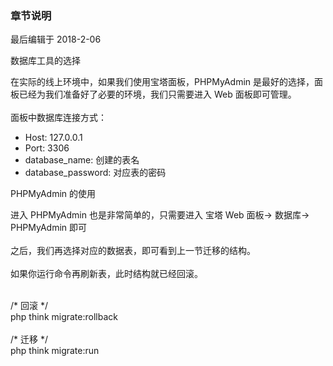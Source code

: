 <div class="container-fluid">
    <div class="card card-cascade my-5 hoverable">
        <div class="view gradient-card-header indigo">
            <h3 class="h3-responsive">章节说明</h3>
            <p>最后编辑于 2018-2-06</p>
        </div>
        <div class="card info-color z-depth-2">
            <div class="card-body">
                <p class="white-text mb-0 text-center">
                    数据库工具的选择
                </p>
            </div>
        </div>
        <div class="card-body">
            <p class="card-text">
                <span class="h4-responsive">
                    在实际的线上环境中，如果我们使用宝塔面板，PHPMyAdmin 是最好的选择，面板已经为我们准备好了必要的环境，我们只需要进入 Web 面板即可管理。
                    <br><br>
                    面板中数据库连接方式：
                    <ul>
                        <li>Host: 127.0.0.1</li>
                        <li>Port: 3306</li>
                        <li>database_name: 创建的表名</li>
                        <li>database_password: 对应表的密码</li>
                    </ul>
                </span>
            </p>
        </div>
        <div class="card info-color z-depth-2">
            <div class="card-body">
                <p class="white-text mb-0 text-center">
                    PHPMyAdmin 的使用
                </p>
            </div>
        </div>
        <div class="card-body">
            <p class="card-text">
                <span class="h4-responsive">
                    进入 PHPMyAdmin 也是非常简单的，只需要进入 <span class="blue-text">宝塔 Web 面板-> 数据库-> PHPMyAdmin</span> 即可
                    <br><br>
                    之后，我们再选择对应的数据表，即可看到上一节迁移的结构。
                    <br><br>
                    如果你运行命令再刷新表，此时结构就已经回滚。
                    <br><br>
                    <div class="card green lighten-1 z-depth-2">
                        <div class="card-body">
                            <p class="white-text mb-0">
                                /* 回滚 */ <br>
                                php think migrate:rollback <br><br>
                                /* 迁移 */ <br>
                                php think migrate:run
                            </p>
                        </div>
                    </div>
                </span>
            </p>
        </div>
    </div>
</div>
